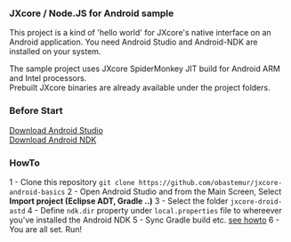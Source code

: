 ### JXcore / Node.JS for Android sample

This project is a kind of 'hello world' for JXcore's native interface on an Android application. 
You need Android Studio and Android-NDK are installed on your system.

The sample project uses JXcore SpiderMonkey JIT build for Android ARM and Intel processors.  
Prebuilt JXcore binaries are already available under the project folders.

### Before Start
[Download Android Studio](https://developer.android.com/sdk/index.html)  
[Download Android NDK](https://developer.android.com/tools/sdk/ndk/index.html)  

### HowTo
1 - Clone this repository `git clone https://github.com/obastemur/jxcore-android-basics`
2 - Open Android Studio and from the Main Screen, Select **Import project (Eclipse ADT, Gradle ..)**
3 - Select the folder `jxcore-droid-astd`
4 - Define `ndk.dir` property under `local.properties` file to whereever you've installed the Android NDK
5 - Sync Gradle build etc. [see howto](http://stackoverflow.com/a/24824736)
6 - You are all set. Run!

